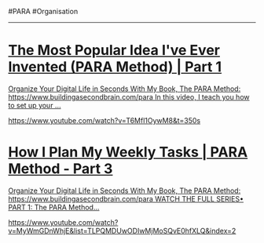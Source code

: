 #PARA #Organisation
- - -
<div class="rich-link-card-container"><a class="rich-link-card" href="https://www.youtube.com/watch?v=T6Mfl1OywM8&t=350s" target="_blank">
	<div class="rich-link-image-container">
		<div class="rich-link-image" style="background-image: url('https://i.ytimg.com/vi/T6Mfl1OywM8/maxresdefault.jpg')">
	</div>
	</div>
	<div class="rich-link-card-text">
		<h1 class="rich-link-card-title">The Most Popular Idea I've Ever Invented (PARA Method) | Part 1</h1>
		<p class="rich-link-card-description">
		Organize Your Digital Life in Seconds With My Book, The PARA Method: https://www.buildingasecondbrain.com/para In this video, I teach you how to set up your ...
		</p>
		<p class="rich-link-href">
		https://www.youtube.com/watch?v=T6Mfl1OywM8&t=350s
		</p>
	</div>
</a></div>
<div class="rich-link-card-container"><a class="rich-link-card" href="https://www.youtube.com/watch?v=MyWmGDnWhjE&list=TLPQMDUwODIwMjMoSQvE0hfXLQ&index=2" target="_blank">
	<div class="rich-link-image-container">
		<div class="rich-link-image" style="background-image: url('https://i.ytimg.com/vi/MyWmGDnWhjE/maxresdefault.jpg')">
	</div>
	</div>
	<div class="rich-link-card-text">
		<h1 class="rich-link-card-title">How I Plan My Weekly Tasks | PARA Method - Part 3</h1>
		<p class="rich-link-card-description">
		Organize Your Digital Life in Seconds With My Book, The PARA Method: https://www.buildingasecondbrain.com/para WATCH THE FULL SERIES• PART 1: The PARA Method...
		</p>
		<p class="rich-link-href">
		https://www.youtube.com/watch?v=MyWmGDnWhjE&list=TLPQMDUwODIwMjMoSQvE0hfXLQ&index=2
		</p>
	</div>
</a></div>

